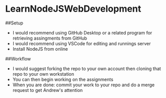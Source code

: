 # LearnNodeJSWebDevelopment

##Setup
- I would recommend using GitHub Desktop or a related program for retrieving assingments from GitHub
- I would recommend using VSCode for editing and runnings server
- Install NodeJS from online

##Workflow
- I would suggest forking the repo to your own account then cloning that repo to your own workstation
- You can then begin working on the assignments
- When you are done: commit your work to your repo and do a merge request to get Andrew's attention